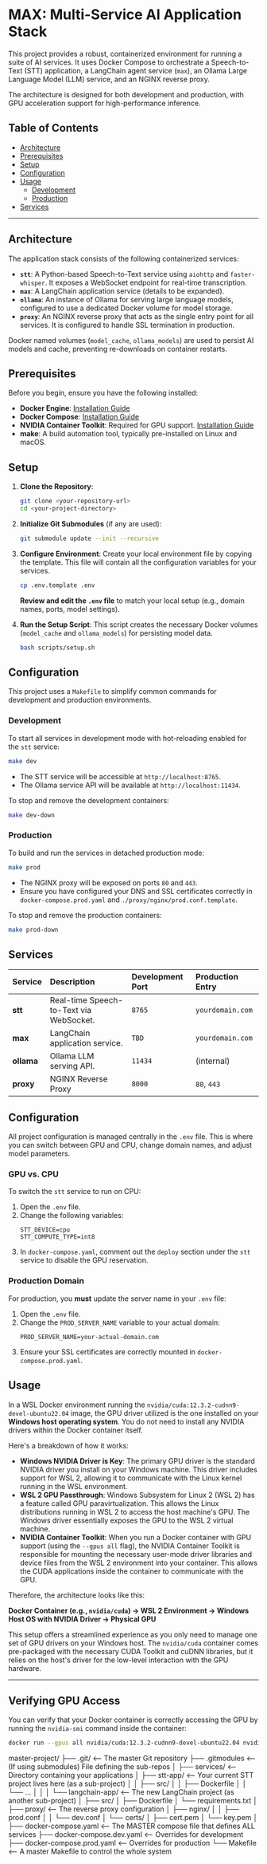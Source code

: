# MAX: Multi-Service AI Application Stack

This project provides a robust, containerized environment for running a suite of AI services. It uses Docker Compose to orchestrate a Speech-to-Text (STT) application, a LangChain agent service (`max`), an Ollama Large Language Model (LLM) service, and an NGINX reverse proxy.

The architecture is designed for both development and production, with GPU acceleration support for high-performance inference.

## Table of Contents

- [Architecture](#architecture)
- [Prerequisites](#prerequisites)
- [Setup](#setup)
- [Configuration](#configuration)
- [Usage](#usage)
  - [Development](#development)
  - [Production](#production)
- [Services](#services)

---

## Architecture

The application stack consists of the following containerized services:

-   **`stt`**: A Python-based Speech-to-Text service using `aiohttp` and `faster-whisper`. It exposes a WebSocket endpoint for real-time transcription.
-   **`max`**: A LangChain application service (details to be expanded).
-   **`ollama`**: An instance of Ollama for serving large language models, configured to use a dedicated Docker volume for model storage.
-   **`proxy`**: An NGINX reverse proxy that acts as the single entry point for all services. It is configured to handle SSL termination in production.

Docker named volumes (`model_cache`, `ollama_models`) are used to persist AI models and cache, preventing re-downloads on container restarts.

## Prerequisites

Before you begin, ensure you have the following installed:
*   **Docker Engine**: [Installation Guide](https://docs.docker.com/engine/install/)
*   **Docker Compose**: [Installation Guide](https://docs.docker.com/compose/install/)
*   **NVIDIA Container Toolkit**: Required for GPU support. [Installation Guide](https://docs.nvidia.com/datacenter/cloud-native/container-toolkit/latest/install-guide.html)
*   **make**: A build automation tool, typically pre-installed on Linux and macOS.

## Setup

1.  **Clone the Repository**:
    ```bash
    git clone <your-repository-url>
    cd <your-project-directory>
    ```

2.  **Initialize Git Submodules** (if any are used):
    ```bash
    git submodule update --init --recursive
    ```

3.  **Configure Environment**:
    Create your local environment file by copying the template. This file will contain all the configuration variables for your services.
    ```bash
    cp .env.template .env
    ```
    **Review and edit the `.env` file** to match your local setup (e.g., domain names, ports, model settings).

4.  **Run the Setup Script**:
    This script creates the necessary Docker volumes (`model_cache` and `ollama_models`) for persisting model data.
    ```bash
    bash scripts/setup.sh
    ```

## Configuration

This project uses a `Makefile` to simplify common commands for development and production environments.

### Development

To start all services in development mode with hot-reloading enabled for the `stt` service:

```bash
make dev
```
-   The STT service will be accessible at `http://localhost:8765`.
-   The Ollama service API will be available at `http://localhost:11434`.

To stop and remove the development containers:
```bash
make dev-down
```

### Production

To build and run the services in detached production mode:
```bash
make prod
```
-   The NGINX proxy will be exposed on ports `80` and `443`.
-   Ensure you have configured your DNS and SSL certificates correctly in `docker-compose.prod.yaml` and `./proxy/nginx/prod.conf.template`.

To stop and remove the production containers:
```bash
make prod-down
```

## Services

| Service | Description                               | Development Port | Production Entry |
| :------ | :---------------------------------------- | :--------------- | :--------------- |
| **stt** | Real-time Speech-to-Text via WebSocket.   | `8765`           | `yourdomain.com` |
| **max** | LangChain application service.            | `TBD`            | `yourdomain.com` |
| **ollama**| Ollama LLM serving API.                   | `11434`          | (internal)       |
| **proxy** | NGINX Reverse Proxy                       | `8000`           | `80`, `443`      |


## Configuration

All project configuration is managed centrally in the `.env` file. This is where you can switch between GPU and CPU, change domain names, and adjust model parameters.

### GPU vs. CPU

To switch the `stt` service to run on CPU:

1.  Open the `.env` file.
2.  Change the following variables:
    ```env
    STT_DEVICE=cpu
    STT_COMPUTE_TYPE=int8
    ```
3.  In `docker-compose.yaml`, comment out the `deploy` section under the `stt` service to disable the GPU reservation.

### Production Domain

For production, you **must** update the server name in your `.env` file:

1.  Open the `.env` file.
2.  Change the `PROD_SERVER_NAME` variable to your actual domain:
    ```env
    PROD_SERVER_NAME=your-actual-domain.com
    ```
3.  Ensure your SSL certificates are correctly mounted in `docker-compose.prod.yaml`.

## Usage

In a WSL Docker environment running the `nvidia/cuda:12.3.2-cudnn9-devel-ubuntu22.04` image, the GPU driver utilized is the one installed on your **Windows host operating system**. You do not need to install any NVIDIA drivers within the Docker container itself.

Here's a breakdown of how it works:

* **Windows NVIDIA Driver is Key**: The primary GPU driver is the standard NVIDIA driver you install on your Windows machine. This driver includes support for WSL 2, allowing it to communicate with the Linux kernel running in the WSL environment.
* **WSL 2 GPU Passthrough**: Windows Subsystem for Linux 2 (WSL 2) has a feature called GPU paravirtualization. This allows the Linux distributions running in WSL 2 to access the host machine's GPU. The Windows driver essentially exposes the GPU to the WSL 2 virtual machine.
* **NVIDIA Container Toolkit**: When you run a Docker container with GPU support (using the `--gpus all` flag), the NVIDIA Container Toolkit is responsible for mounting the necessary user-mode driver libraries and device files from the WSL 2 environment into your container. This allows the CUDA applications inside the container to communicate with the GPU.

Therefore, the architecture looks like this:

**Docker Container (e.g., `nvidia/cuda`) -> WSL 2 Environment -> Windows Host OS with NVIDIA Driver -> Physical GPU**

This setup offers a streamlined experience as you only need to manage one set of GPU drivers on your Windows host. The `nvidia/cuda` container comes pre-packaged with the necessary CUDA Toolkit and cuDNN libraries, but it relies on the host's driver for the low-level interaction with the GPU hardware.

---
## Verifying GPU Access

You can verify that your Docker container is correctly accessing the GPU by running the `nvidia-smi` command inside the container:

```bash
docker run --gpus all nvidia/cuda:12.3.2-cudnn9-devel-ubuntu22.04 nvidia-smi

```
master-project/
├── .git/                      <-- The master Git repository
├── .gitmodules                <-- (If using submodules) File defining the sub-repos
│
├── services/                  <-- Directory containing your applications
│   ├── stt-app/               <-- Your current STT project lives here (as a sub-project)
│   │   ├── src/
│   │   ├── Dockerfile
│   │   └── ...
│   │
│   └── langchain-app/         <-- The new LangChain project (as another sub-project)
│       ├── src/
│       ├── Dockerfile
│       └── requirements.txt
│
├── proxy/                     <-- The reverse proxy configuration
│   ├── nginx/
│   │   ├── prod.conf
│   │   └── dev.conf
│   └── certs/
│       ├── cert.pem
│       └── key.pem
│
├── docker-compose.yaml        <-- The MASTER compose file that defines ALL services
├── docker-compose.dev.yaml    <-- Overrides for development
├── docker-compose.prod.yaml   <-- Overrides for production
└── Makefile                   <-- A master Makefile to control the whole system
```
